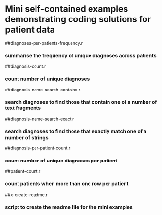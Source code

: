 # Mini self-contained examples demonstrating coding solutions for patient data




##diagnoses-per-patients-frequency.r

### summarise the frequency of unique diagnoses across patients


##diagnosis-count.r

### count number of unique diagnoses


##diagnosis-name-search-contains.r

### search diagnoses to find those that contain one of a number of text fragments


##diagnosis-name-search-exact.r

### search diagnoses to find those that exactly match one of a number of strings 


##diagnosis-per-patient-count.r

### count number of unique diagnoses per patient


##patient-count.r

### count patients when more than one row per patient 


##x-create-readme.r

### script to create the readme file for the mini examples

